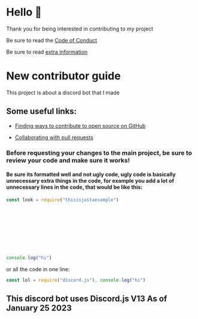 # Hello 👋 
Thank you for being interested in contributing to my project

Be sure to read the [Code of Conduct](./CODE_OF_CONDUCT.md)

Be sure to read [extra information](./README.md)
# New contributor guide

This project is about a discord bot that I made

## Some useful links:

- [Finding ways to contribute to open source on GitHub](https://docs.github.com/en/get-started/exploring-projects-on-github/finding-ways-to-contribute-to-open-source-on-github) 

- [Collaborating with pull requests](https://docs.github.com/en/github/collaborating-with-pull-requests)

### Before requesting your changes to the main project, be sure to review your code and make sure it works!
#### Be sure its formatted well and not ugly code, ugly code is basically unnecessary extra things in the code, for example you add a lot of unnecessary lines in the code, that would be like this:

```js
const look = require("thisisjustaexample")










console.log("hi")

```
or all the code in one line:
```js
const lol = require("discord.js"), console.log("hi")

```

## This discord bot uses Discord.js V13 As of January 25 2023
